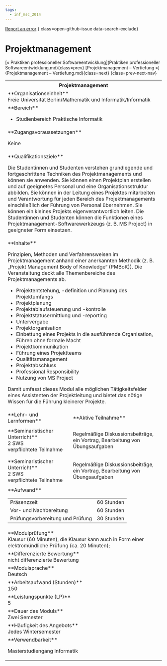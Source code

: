 ```yaml
---
tags:
  - inf_msc_2014
---
```

[Report an error](https://github.com/SGSSGene/FUB-SUP/issues/new?title=Error%20in%20%22Projektmanagement%22&body=There%20seems%20to%20be%20an%20error%20in%20module%20%22Projektmanagement%22%2E%0A%0A%3CDescribe%20here%20a%20slightly%20more%20detailed%20description%20of%20what%20is%20wrong%3E&labels=bug)
{ class=open-github-issue data-search-exclude}

# Projektmanagement

[« Praktiken professioneller Softwareentwicklung](Praktiken professioneller Softwareentwicklung.md){class=prev}
[Projektmanagement – Vertiefung »](Projektmanagement – Vertiefung.md){class=next}
{class=prev-next-nav}

<table markdown id="moduledesc">
<tr markdown class="moduledesc_head"><th colspan="2">Projektmanagement </th></tr>
<tr markdown><td colspan="2">**Organisationseinheit**   <br>Freie Universität Berlin/Mathematik und Informatik/Informatik</td></tr>

<tr markdown><td colspan="2">**Bereich**<br>


- Studienbereich Praktische Informatik

</td></tr>

<tr markdown><td colspan="2">**Zugangsvoraussetzungen** <br>

Keine


</td></tr>
<tr markdown><td colspan="2">**Qualifikationsziele**    <br>

Die Studentinnen und Studenten verstehen grundlegende und fortgeschrittene
Techniken des Projektmanagements und können sie anwenden. Sie können einen
Projektplan erstellen und auf geeignetes Personal und eine
Organisationsstruktur abbilden. Sie können in der Leitung eines Projektes
mitarbeiten und Verantwortung für jeden Bereich des Projektmanagements
einschließlich der Führung von Personal übernehmen. Sie können ein kleines
Projekts eigenverantwortlich leiten. Die Studentinnen und Studenten können
die Funktionen eines Projektmanagement-Softwarewerkzeugs (z. B. MS Project)
in geeigneter Form einsetzen.


</td></tr>
<tr markdown><td colspan="2">**Inhalte**                <br>

Prinzipien, Methoden und Verfahrensweisen im Projektmanagement anhand einer
anerkannten Methodik (z. B. „Projekt Management Body of Knowledge“ (PMBoK)).
Die Veranstaltung deckt alle Themenbereiche des Projektmanagements ab.

- Projektentstehung, -definition und Planung des Projektumfangs
- Projektplanung
- Projektablaufsteuerung und -kontrolle
- Projektstatusermittlung und -reporting
- Untervergabe
- Projektorganisation
- Einbettung eines Projekts in die ausführende Organisation, Führen ohne
  formale Macht
- Projektkommunikation
- Führung eines Projektteams
- Qualitätsmanagement
- Projektabschluss
- Professional Responsibility
- Nutzung von MS Project

Damit umfasst dieses Modul alle möglichen
Tätigkeitsfelder eines Assistenten der Projektleitung und bietet das
nötige Wissen für die Führung kleinerer Projekte.


</td></tr>

<tr markdown><td>**Lehr- und Lernformen**</td><td>**Aktive Teilnahme**</td></tr>
<tr markdown><td> **Seminaristischer Unterricht** <br>2 SWS <br> verpflichtete Teilnahme</td><td>

Regelmäßige Diskussionsbeiträge, ein Vortrag, Bearbeitung von Übungsaufgaben
</td></tr>
<tr markdown><td> **Seminaristischer Unterricht** <br>2 SWS <br> verpflichtete Teilnahme</td><td>

Regelmäßige Diskussionsbeiträge, ein Vortrag, Bearbeitung von Übungsaufgaben
</td></tr>
<tr markdown><td colspan="2">**Aufwand**                <br>
<table class="aufwand_table">
<tr><td>Präsenzzeit</td><td>60 Stunden</td></tr>
<tr><td>Vor- und Nachbereitung</td><td>60 Stunden</td></tr>
<tr><td>Prüfungsvorbereitung und Prüfung</td><td>30 Stunden</td></tr>
</table>

</td></tr>
<tr markdown><td colspan="2">**Modulprüfung**             <br>Klausur (60 Minuten), die Klausur kann auch in Form einer elektromündliche
Prüfung (ca. 20 Minuten);


</td></tr>
<tr markdown><td colspan="2">**Differenzierte Bewertung** <br>nicht differenzierte Bewertung

</td></tr>
<tr markdown><td colspan="2">**Modulsprache**             <br>Deutsch</td></tr>
<tr markdown><td colspan="2">**Arbeitsaufwand (Stunden)** <br>150</td></tr>
<tr markdown><td colspan="2">**Leistungspunkte (LP)**     <br>5</td></tr>
<tr markdown><td colspan="2">**Dauer des Moduls**         <br>Zwei Semester</td></tr>
<tr markdown><td colspan="2">**Häufigkeit des Angebots**  <br>Jedes Wintersemester</td></tr>
<tr markdown><td colspan="2">**Verwendbarkeit**           <br>

Masterstudiengang Informatik


</td></tr>

</table>
